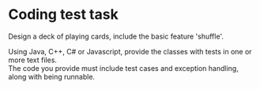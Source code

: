 # Coding test task

Design a deck of playing cards, include the basic feature  'shuffle'.

 Using Java, C++, C# or Javascript, provide the classes with  tests in one or more text files.  
 The code you provide must include test cases and exception  handling, along with being runnable.